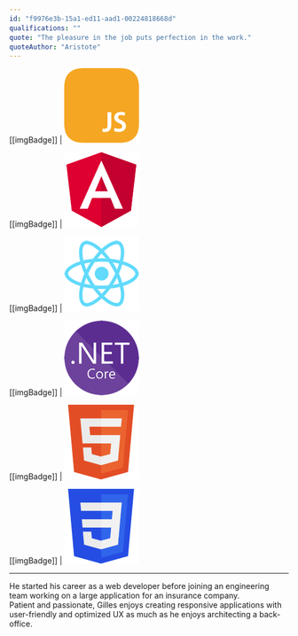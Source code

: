 ```yaml
---
id: "f9976e3b-15a1-ed11-aad1-00224818668d"
qualifications: ""
quote: "The pleasure in the job puts perfection in the work."
quoteAuthor: "Aristote"
---
```


[[imgBadge]]
| ![developer-js.png](../badges/Developer-js.png)

[[imgBadge]]
| ![angular.png](../badges/Developer-angular.png)

[[imgBadge]]
| ![developer-react.png](../badges/Developer-react.png)

[[imgBadge]]
| ![dotnet-core.png](../badges/Developer-dotnet-core.png)

[[imgBadge]]
| ![designer-web-html5.png](../badges/Designer-web-html5.png)

[[imgBadge]]
| ![designer-web-css3.png](../badges/Designer-web-css3.png)

---

He started his career as a web developer before joining an engineering team working on a large application for an insurance company.   
Patient and passionate, Gilles enjoys creating responsive applications with user-friendly and optimized UX as much as he enjoys architecting a back-office.
